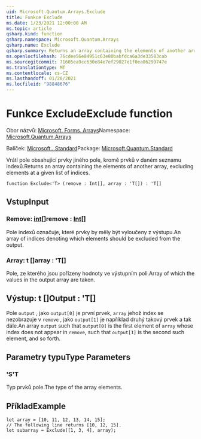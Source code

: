 ```yaml
---
uid: Microsoft.Quantum.Arrays.Exclude
title: Funkce Exclude
ms.date: 1/23/2021 12:00:00 AM
ms.topic: article
qsharp.kind: function
qsharp.namespace: Microsoft.Quantum.Arrays
qsharp.name: Exclude
qsharp.summary: Returns an array containing the elements of another array, excluding elements at a given list of indices.
ms.openlocfilehash: 76cdee56e84951c63e80babfdca6a3de33583cab
ms.sourcegitcommit: 71605ea9cc630e84e7ef29027e1f0ea06299747e
ms.translationtype: MT
ms.contentlocale: cs-CZ
ms.lasthandoff: 01/26/2021
ms.locfileid: "98848676"
---
```

# <a name="exclude-function"></a><span data-ttu-id="09723-102">Funkce Exclude</span><span class="sxs-lookup"><span data-stu-id="09723-102">Exclude function</span></span>

<span data-ttu-id="09723-103">Obor názvů: [Microsoft. Forms. Arrays](xref:Microsoft.Quantum.Arrays)</span><span class="sxs-lookup"><span data-stu-id="09723-103">Namespace: [Microsoft.Quantum.Arrays](xref:Microsoft.Quantum.Arrays)</span></span>

<span data-ttu-id="09723-104">Balíček: [Microsoft.. Standard](https://nuget.org/packages/Microsoft.Quantum.Standard)</span><span class="sxs-lookup"><span data-stu-id="09723-104">Package: [Microsoft.Quantum.Standard](https://nuget.org/packages/Microsoft.Quantum.Standard)</span></span>


<span data-ttu-id="09723-105">Vrátí pole obsahující prvky jiného pole, kromě prvků v daném seznamu indexů.</span><span class="sxs-lookup"><span data-stu-id="09723-105">Returns an array containing the elements of another array, excluding elements at a given list of indices.</span></span>

```qsharp
function Exclude<'T> (remove : Int[], array : 'T[]) : 'T[]
```


## <a name="input"></a><span data-ttu-id="09723-106">Vstup</span><span class="sxs-lookup"><span data-stu-id="09723-106">Input</span></span>

### <a name="remove--int"></a><span data-ttu-id="09723-107">Remove: [int](xref:microsoft.quantum.lang-ref.int)[]</span><span class="sxs-lookup"><span data-stu-id="09723-107">remove : [Int](xref:microsoft.quantum.lang-ref.int)[]</span></span>

<span data-ttu-id="09723-108">Pole indexů označuje, které prvky by měly být vyloučeny z výstupu.</span><span class="sxs-lookup"><span data-stu-id="09723-108">An array of indices denoting which elements should be excluded from the output.</span></span>


### <a name="array--t"></a><span data-ttu-id="09723-109">Array: t []</span><span class="sxs-lookup"><span data-stu-id="09723-109">array : 'T[]</span></span>

<span data-ttu-id="09723-110">Pole, ze kterého jsou pořízeny hodnoty ve výstupním poli.</span><span class="sxs-lookup"><span data-stu-id="09723-110">Array of which the values in the output array are taken.</span></span>



## <a name="output--t"></a><span data-ttu-id="09723-111">Výstup: t []</span><span class="sxs-lookup"><span data-stu-id="09723-111">Output : 'T[]</span></span>

<span data-ttu-id="09723-112">Pole `output` , jako `output[0]` je první prvek, `array` jehož index se nezobrazuje v `remove` , jako `output[1]` je například druhý takový prvek a tak dále.</span><span class="sxs-lookup"><span data-stu-id="09723-112">An array `output` such that `output[0]` is the first element of `array` whose index does not appear in `remove`, such that `output[1]` is the second such element, and so forth.</span></span>

## <a name="type-parameters"></a><span data-ttu-id="09723-113">Parametry typu</span><span class="sxs-lookup"><span data-stu-id="09723-113">Type Parameters</span></span>

### <a name="t"></a><span data-ttu-id="09723-114">'S</span><span class="sxs-lookup"><span data-stu-id="09723-114">'T</span></span>

<span data-ttu-id="09723-115">Typ prvků pole.</span><span class="sxs-lookup"><span data-stu-id="09723-115">The type of the array elements.</span></span>

## <a name="example"></a><span data-ttu-id="09723-116">Příklad</span><span class="sxs-lookup"><span data-stu-id="09723-116">Example</span></span>

```qsharp
let array = [10, 11, 12, 13, 14, 15];
// The following line returns [10, 12, 15].
let subarray = Exclude([1, 3, 4], array);
```
